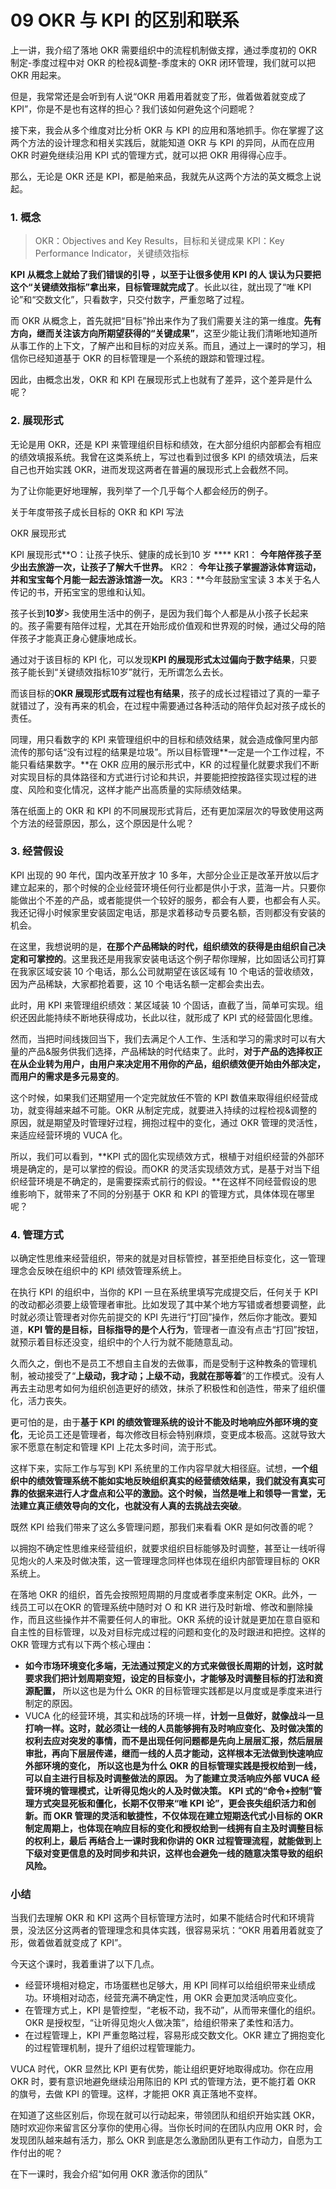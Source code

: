 # 09 OKR 与 KPI 的区别和联系

上一讲，我介绍了落地 OKR 需要组织中的流程机制做支撑，通过季度初的 OKR 制定-季度过程中对 OKR 的检视&调整-季度末的 OKR 闭环管理，我们就可以把 OKR 用起来。

但是，我常常还是会听到有人说“OKR 用着用着就变了形，做着做着就变成了 KPI”，你是不是也有这样的担心？我们该如何避免这个问题呢？

接下来，我会从多个维度对比分析 OKR 与 KPI 的应用和落地抓手。你在掌握了这两个方法的设计理念和相关实践后，就能知道 OKR 与 KPI 的异同，从而在应用 OKR 时避免继续沿用 KPI 式的管理方式，就可以把 OKR 用得得心应手。

那么，无论是 OKR 还是 KPI，都是舶来品，我就先从这两个方法的英文概念上说起。

### 1. 概念

> OKR：Objectives and Key Results，目标和关键成果 KPI：Key Performance Indicator，关键绩效指标

**KPI 从概念上就给了我们错误的引导 **，以至于让很多使用 KPI 的人** 误认为只要把这个“关键绩效指标”拿出来，目标管理就完成了**。长此以往，就出现了“唯 KPI 论”和“交数文化”，只看数字，只交付数字，严重忽略了过程。

而 OKR 从概念上，首先就把“目标”拎出来作为了我们需要关注的第一维度。**先有方向，继而关注该方向所期望获得的“关键成果”**，这至少能让我们清晰地知道所从事工作的上下文，了解产出和目标的对应关系。而且，通过上一课时的学习，相信你已经知道基于 OKR 的目标管理是一个系统的跟踪和管理过程。

因此，由概念出发，OKR 和 KPI 在展现形式上也就有了差异，这个差异是什么呢？

### 2. 展现形式

无论是用 OKR，还是 KPI 来管理组织目标和绩效，在大部分组织内部都会有相应的绩效填报系统。我曾在这类系统上，写过也看到过很多 KPI 的绩效填法，后来自己也开始实践 OKR，进而发现这两者在普遍的展现形式上会截然不同。

为了让你能更好地理解，我列举了一个几乎每个人都会经历的例子。

关于年度带孩子成长目标的 OKR 和 KPI 写法

OKR 展现形式

KPI 展现形式\*\*O：让孩子快乐、健康的成长到10 岁 \*\*\*\* KR1： **今年陪伴孩子至少出去旅游一次，让孩子了解大千世界。** KR2： **今年让孩子掌握游泳体育运动，并和宝宝每个月能一起去游泳馆游一次。** KR3：\*\*今年鼓励宝宝读 3 本关于名人传记的书，开拓宝宝的思维和认知。

孩子长到**10岁**> 我使用生活中的例子，是因为我们每个人都是从小孩子长起来的。孩子需要有陪伴过程，尤其在开始形成价值观和世界观的时候，通过父母的陪伴孩子才能真正身心健康地成长。

通过对于该目标的 KPI 化，可以发现**KPI 的展现形式太过偏向于数字结果**，只要孩子能长到“关键绩效指标10岁”就行，无所谓怎么去长。

而该目标的**OKR 展现形式既有过程也有结果**，孩子的成长过程错过了真的一辈子就错过了，没有再来的机会，在过程中需要通过各种活动的陪伴负起对孩子成长的责任。

同理，用只看数字的 KPI 来管理组织中的目标和绩效结果，就会造成像阿里内部流传的那句话“没有过程的结果是垃圾”。所以目标管理\*\*一定是一个工作过程，不能只看结果数字。\*\*在 OKR 应用的展示形式中，KR 的过程量化就要求我们不断对实现目标的具体路径和方式进行讨论和共识，并要能把控按路径实现过程的进度、风险和变化情况，这样才能产出高质量的实际绩效结果。

落在纸面上的 OKR 和 KPI 的不同展现形式背后，还有更加深层次的导致使用这两个方法的经营原因，那么，这个原因是什么呢？

### 3. 经营假设

KPI 出现的 90 年代，国内改革开放才 10 多年，大部分企业正是改革开放以后才建立起来的，那个时候的企业经营环境任何行业都是供小于求，蓝海一片。只要你能做出个不差的产品，或者能提供一个较好的服务，都会有人要，也都会有人买。我还记得小时候家里安装固定电话，那是求着移动专员要名额，否则都没有安装的机会。

在这里，我想说明的是，**在那个产品稀缺的时代，组织绩效的获得是由组织自己决定和可掌控的**。这里我还是用我家安装电话这个例子帮你理解，比如固话公司打算在我家区域安装 10 个电话，那么公司就期望在该区域有 10 个电话的营收绩效，因为产品稀缺，大家都抢着要，这 10 个电话名额一定都会卖出去。

此时，用 KPI 来管理组织绩效：某区域装 10 个固话，直截了当，简单可实现。组织还因此能持续不断地获得成功，长此以往，就形成了 KPI 式的经营固化思维。

然而，当把时间线拨回当下，我们去满足个人工作、生活和学习的需求时可以有大量的产品&服务供我们选择，产品稀缺的时代结束了。此时，**对于产品的选择权正在从企业转为用户，由用户来决定用不用你的产品，组织绩效便开始由外部决定，而用户的需求是多元易变的**。

这个时候，如果我们还期望用一个定完就放任不管的 KPI 数值来取得组织经营成功，就变得越来越不可能。OKR 从制定完成，就要进入持续的过程检视&调整的原因，就是期望及时管理好过程，拥抱过程中的变化，通过 OKR 管理的灵活性，来适应经营环境的 VUCA 化。

所以，我们可以看到，\*\*KPI 式的固化实现绩效方式，根植于对组织经营的外部环境是确定的，是可以掌控的假设。而OKR 的灵活实现绩效方式，是基于对当下组织经营环境是不确定的，是需要探索式前行的假设。\*\*在这样不同经营假设的思维影响下，就带来了不同的分别基于 OKR 和 KPI 的管理方式，具体体现在哪里呢？

### 4. 管理方式

以确定性思维来经营组织，带来的就是对目标管控，甚至拒绝目标变化，这一管理理念会反映在组织中的 KPI 绩效管理系统上。

在执行 KPI 的组织中，当你的 KPI 一旦在系统里填写完成提交后，任何关于 KPI 的改动都必须要上级管理者审批。比如发现了其中某个地方写错或者想要调整，此时就必须让管理者对你先前提交的 KPI 先进行“打回”操作，然后你才能改。要知道，**KPI 管的是目标，目标指导的是个人行为**，管理者一直没有点击“打回”按钮，就预示着目标还没变，组织中的个人行为就不能随意乱动。

久而久之，倒也不是员工不想自主自发的去做事，而是受制于这种教条的管理机制，被动接受了“**上级动，我才动；上级不动，我就在那等着**”的工作模式。没有人再去主动思考如何为组织创造更好的绩效，抹杀了积极性和创造性，带来了组织僵化，活力丧失。

更可怕的是，由于**基于 KPI 的绩效管理系统的设计不能及时地响应外部环境的变化**，无论员工还是管理者，每次修改目标会特别麻烦，变更成本极高。这就导致大家不愿意在制定和管理 KPI 上花太多时间，流于形式。

这样下来，实际工作与写到 KPI 系统里的工作内容早就大相径庭。试想，**一个组织中的绩效管理系统不能如实地反映组织真实的经营绩效结果，我们就没有真实可靠的依据来进行人才盘点和公平的激励。这个时候，当然是唯上和领导一言堂，无法建立真正绩效导向的文化，也就没有人真的去挑战去突破**。

既然 KPI 给我们带来了这么多管理问题，那我们来看看 OKR 是如何改善的呢？

以拥抱不确定性思维来经营组织，就要求组织目标能够及时调整，甚至让一线听得见炮火的人来及时做决策，这一管理理念同样也体现在组织内部管理目标的 OKR 系统上。

在落地 OKR 的组织，首先会按照短周期的月度或者季度来制定 OKR。此外，一线员工可以在OKR 的管理系统中随时对 O 和 KR 进行及时新增、修改和删除操作，而且这些操作并不需要任何人的审批。OKR 系统的设计就是更加在意自驱和自主性的目标管理，以及对目标完成过程的问题和变化的及时跟进和把控。这样的 OKR 管理方式有以下两个核心理由：

- **如今市场环境变化多端，无法通过预定义的方式来做很长周期的计划，这时就要求我们把计划周期变短，设定的目标变小，才能够及时调整目标的打法和资源配置，** 所以这也是为什么 OKR 的目标管理实践都是以月度或是季度来进行制定的原因。
- VUCA 化的经营环境，其实和战场的环境一样，**计划一旦做好，就像战斗一旦打响一样。这时，就必须让一线的人员能够拥有及时响应变化、及时做决策的权利去应对突发的事情，而不是出现任何问题都是先向上层层汇报，然后层层审批，再向下层层传递，继而一线的人员才能动，这样根本无法做到快速响应外部环境的变化， **所以这也是为什么 OKR 的目标管理实践是授权给到一线，可以自主进行目标及时调整做法的原因。** 为了能建立灵活响应外部 VUCA 经营环境的管理模式，让听得见炮火的人及时做决策。 **KPI 式的“命令+控制”管理方式突显死板和僵化，长期不仅带来“唯 KPI 论”，更会丧失组织活力和创新。而 OKR 管理的灵活和敏捷性，不仅体现在建立短期迭代式小目标的 OKR 制定周期上，也体现在响应目标的变化和授权给到一线拥有自主及时调整目标的权利上，最后** 再结合上一课时我和你讲的 OKR 过程管理流程，就能做到上下级对变更信息的及时同步和共识，这样也会避免一线的随意决策导致的组织风险。**

### 小结

当我们去理解 OKR 和 KPI 这两个目标管理方法时，如果不能结合时代和环境背景，没法区分这两者的管理理念和具体实践，很容易采坑：“OKR 用着用着就变了形，做着做着就变成了 KPI”。

今天这个课时，我着重讲了以下几点。

- 经营环境相对稳定，市场蛋糕也足够大，用 KPI 同样可以给组织带来业绩成功。环境相对动态，经营充满不确定性，用 OKR 会更加灵活响应变化。
- 在管理方式上，KPI 是管控型，“老板不动，我不动”，从而带来僵化的组织。OKR 是授权型，“让听得见炮火人做决策”，给组织带来了柔性和活力。
- 在过程管理上，KPI 严重忽略过程，容易形成交数文化。OKR 建立了拥抱变化的过程管理机制，提升了组织过程管理能力。

VUCA 时代，OKR 显然比 KPI 更有优势，能让组织更好地取得成功。你在应用 OKR 时，要有意识地避免继续沿用陈旧的 KPI 式的管理方法，更不能打着 OKR 的旗号，去做 KPI 的管理。这样，才能把 OKR 真正落地不变样。

在知道了这些区别后，你现在就可以行动起来，带领团队和组织开始实践 OKR，随时欢迎你来留言区分享你的使用心得。当你长时间的在团队内应用 OKR 时，会发现团队越来越有活力，那么 OKR 到底是怎么激励团队更有工作动力，自愿为工作付出的呢？

在下一课时，我会介绍“如何用 OKR 激活你的团队”
